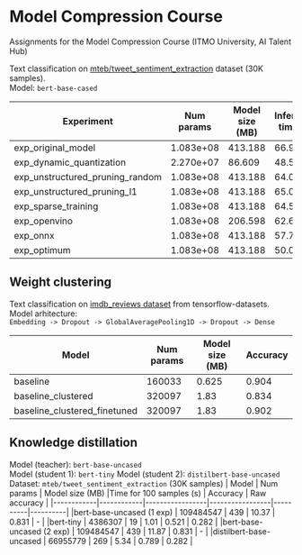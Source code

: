 # Model Compression Course
Assignments for the Model Compression Course (ITMO University, AI Talent Hub)

Text classification on [mteb/tweet_sentiment_extraction](https://huggingface.co/datasets/mteb/tweet_sentiment_extraction) dataset (30K samples).  
Model: ```bert-base-cased```

| Experiment | Num params | Model size (MB) | Inference time (s) | Macro F1 |
|------------|------------|-----------------|--------------------|----------|
|exp_original_model|1.083e+08|413.188|66.957|0.784|
|exp_dynamic_quantization|2.270e+07|86.609|48.532|0.779|
|exp_unstructured_pruning_random|1.083e+08|413.188|64.068|0.429|
|exp_unstructured_pruning_l1|1.083e+08|413.188|65.058|0.665|
|exp_sparse_training|1.083e+08|413.188|64.586|0.714|
|exp_openvino|1.083e+08|206.598|62.635|0.775|
|exp_onnx|1.083e+08|413.188|57.743|0.770|
|exp_optimum|1.083e+08|413.188|50.000|0.775|


## Weight clustering 
Text classification on [imdb_reviews dataset](https://www.tensorflow.org/datasets/catalog/imdb_reviews) from tensorflow-datasets.   
Model arhitecture:  
```Embedding -> Dropout -> GlobalAveragePooling1D -> Dropout -> Dense```

| Model | Num params | Model size (MB) | Accuracy |
|------------|------------|-----------------|----------|
|baseline | 160033 | 0.625  | 0.904 |
|baseline_clustered | 320097 | 1.83  | 0.834 |
|baseline_clustered_finetuned | 320097 | 1.83  | 0.902 |




## Knowledge distillation 
Model (teacher): ```bert-base-uncased```  
Model (student 1): ```bert-tiny``` 
Model (student 2): ```distilbert-base-uncased``` 
Dataset: ```mteb/tweet_sentiment_extraction``` (30K samples)
| Model | Num params | Model size (MB) |Time for 100 samples (s) | Accuracy | Raw aсcuracy |
|------------|------------|-----------------|-----------------|----------|----------|
|bert-base-uncased (1 exp) | 109484547 | 439 | 10.37 | 0.831 | - |
|bert-tiny | 4386307 | 19  | 1.01 | 0.521 | 0.282 |
|bert-base-uncased (2 exp) | 109484547 | 439 | 11.87 | 0.831 | - |
|distilbert-base-uncased | 66955779 | 269 | 5.34 | 0.789 | 0.282 |
